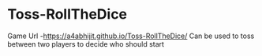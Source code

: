 # Toss-RollTheDice
Game Url -https://a4abhijit.github.io/Toss-RollTheDice/
Can be used to toss between two players to decide who should start
